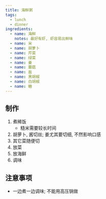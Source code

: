 ```yaml
---
title: 海鲜粥
tags:
  - lunch
  - dinner
ingredients:
  - name: 海鲜
    notes: 最好有虾, 虾容易出鲜味
  - name: 米
  - name: 胡萝卜
  - name: 芹菜
  - name: 绿菜
  - name: 姜
  - name: 蘑菇
  - name: 盐
  - name: 黑胡椒
  - name: 白胡椒
  - name: 糖
---
```


## 制作

1. 煮稀饭
   - 糙米需要较长时间
2. 胡萝卜, 酱切丝; 姜尤其要切细, 不然影响口感
3. 其它菜随便切
4. 放菜
5. 放海鲜
6. 调味

## 注意事项

- 一边煮一边调味; 不能用高压锅做
